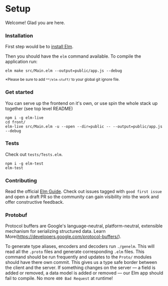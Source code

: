 # Setup

Welcome! Glad you are here.

### Installation

First step would be to [install Elm](https://guide.elm-lang.org/install.html).

Then you should have the `elm` command available. To compile the application run:

`elm make src/Main.elm --output=public/app.js --debug`

<sub>*Please be sure to add `**/elm-stuff/` to your global git ignore file.</sub>

### Get started

You can serve up the frontend on it's own, or use spin the whole stack up together (see top level README)

```
npm i -g elm-live
cd front/
elm-live src/Main.elm -u --open --dir=public -- --output=public/app.js --debug
```

### Tests

Check out `tests/Tests.elm`.

```
npm i -g elm-test
elm-test
```

### Contributing

Read the official [Elm Guide](https://guide.elm-lang.org/). Check out issues tagged with `good first issue` and open a draft PR so the community can gain visibility into the work and offer constructive feedback.

### Protobuf

Protocol buffers are Google's language-neutral, platform-neutral, extensible mechanism for serializing structured data. Learn More(https://developers.google.com/protocol-buffers/).

To generate type aliases, encoders and decoders run `./genelm`. This will read all the `.proto` files and generate corresponding `.elm` files. This command should be run frequently and updates to the `Proto/` modules should have there own commit. This gives us a type safe border between the client and the server. If something changes on the server — a field is added or removed, a data model is added or removed — our Elm app should fail to compile. No more `400 Bad Request` at runtime!
